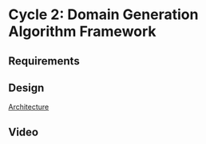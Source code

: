 # Cycle 2: Domain Generation Algorithm Framework

## Requirements

## Design

[Architecture](assets/architecture.png)

## Video